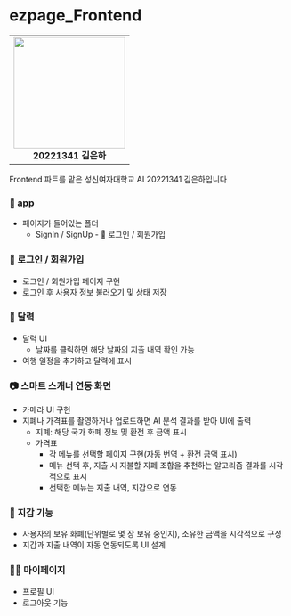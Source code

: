 # ezpage_Frontend

<table>
  <tr>
    <td align="center">
      <img src="https://github.com/user-attachments/assets/7a83512b-b68d-4fcb-a1d7-c79aa6a8ba3c" width="200"/><br/>
      <b> 20221341 김은하 </b>
    </td>
  </tr>
</table>  
Frontend 파트를 맡은 성신여자대학교 AI 20221341 김은하입니다

### 📁 app
  - 페이지가 들어있는 폴더
    * SignIn / SignUp - 🔐 로그인 / 회원가입

### 🔐 로그인 / 회원가입
- 로그인 / 회원가입 페이지 구현
- 로그인 후 사용자 정보 불러오기 및 상태 저장

### 📅 달력
- 달력 UI 
  * 날짜를 클릭하면 해당 날짜의 지출 내역 확인 가능
- 여행 일정을 추가하고 달력에 표시

### 📷 스마트 스캐너 연동 화면
- 카메라 UI 구현
- 지폐나 가격표를 촬영하거나 업로드하면 AI 분석 결과를 받아 UI에 출력
    - 지폐: 해당 국가 화폐 정보 및 환전 후 금액 표시
    - 가격표
        - 각 메뉴를 선택할 페이지 구현(자동 번역 + 환전 금액 표시)
        - 메뉴 선택 후, 지출 시 지불할 지폐 조합을 추천하는 알고리즘 결과를 시각적으로 표시
        - 선택한 메뉴는 지출 내역, 지갑으로 연동

### 💼 지갑 기능
- 사용자의 보유 화폐(단위별로 몇 장 보유 중인지), 소유한 금액을 시각적으로 구성
- 지갑과 지출 내역이 자동 연동되도록 UI 설계

### 🙍‍♀️ 마이페이지
- 프로필 UI
- 로그아웃 기능
